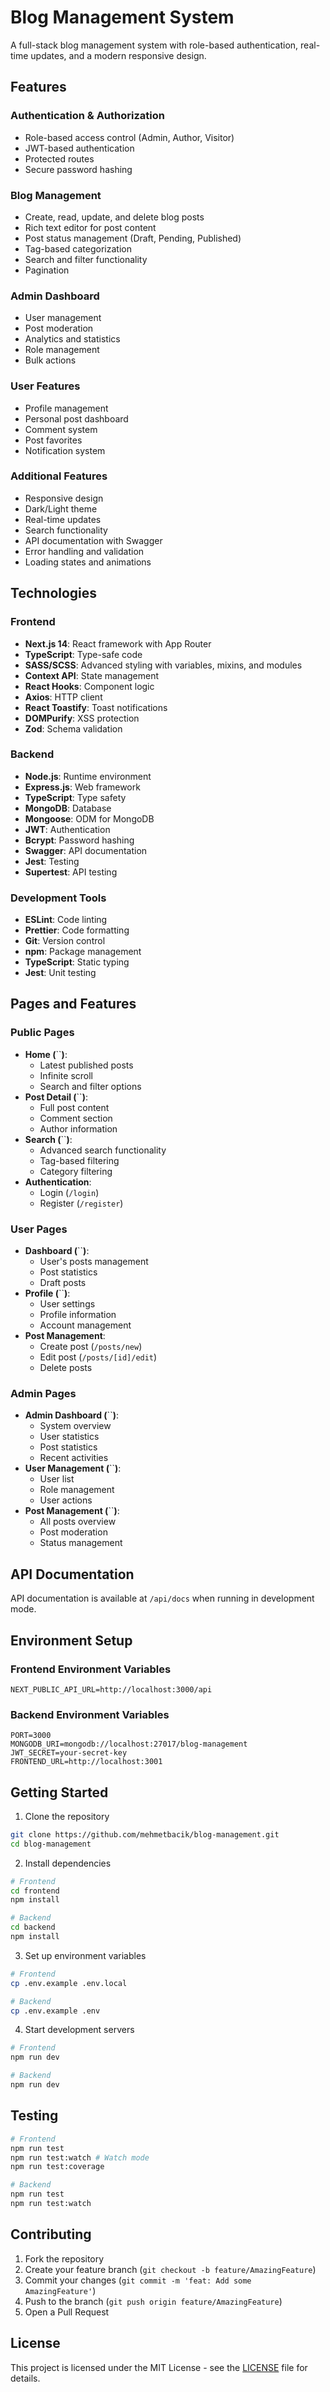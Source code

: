 # Blog Management System

A full-stack blog management system with role-based authentication, real-time updates, and a modern responsive design.

## Features

### Authentication & Authorization

- Role-based access control (Admin, Author, Visitor)
- JWT-based authentication
- Protected routes
- Secure password hashing

### Blog Management

- Create, read, update, and delete blog posts
- Rich text editor for post content
- Post status management (Draft, Pending, Published)
- Tag-based categorization
- Search and filter functionality
- Pagination

### Admin Dashboard

- User management
- Post moderation
- Analytics and statistics
- Role management
- Bulk actions

### User Features

- Profile management
- Personal post dashboard
- Comment system
- Post favorites
- Notification system

### Additional Features

- Responsive design
- Dark/Light theme
- Real-time updates
- Search functionality
- API documentation with Swagger
- Error handling and validation
- Loading states and animations

## Technologies

### Frontend

- **Next.js 14**: React framework with App Router
- **TypeScript**: Type-safe code
- **SASS/SCSS**: Advanced styling with variables, mixins, and modules
- **Context API**: State management
- **React Hooks**: Component logic
- **Axios**: HTTP client
- **React Toastify**: Toast notifications
- **DOMPurify**: XSS protection
- **Zod**: Schema validation

### Backend

- **Node.js**: Runtime environment
- **Express.js**: Web framework
- **TypeScript**: Type safety
- **MongoDB**: Database
- **Mongoose**: ODM for MongoDB
- **JWT**: Authentication
- **Bcrypt**: Password hashing
- **Swagger**: API documentation
- **Jest**: Testing
- **Supertest**: API testing

### Development Tools

- **ESLint**: Code linting
- **Prettier**: Code formatting
- **Git**: Version control
- **npm**: Package management
- **TypeScript**: Static typing
- **Jest**: Unit testing

## Pages and Features

### Public Pages

- **Home (**\`\`**)**:
  - Latest published posts
  - Infinite scroll
  - Search and filter options
- **Post Detail (**\`\`**)**:
  - Full post content
  - Comment section
  - Author information
- **Search (**\`\`**)**:
  - Advanced search functionality
  - Tag-based filtering
  - Category filtering
- **Authentication**:
  - Login (`/login`)
  - Register (`/register`)

### User Pages

- **Dashboard (**\`\`**)**:
  - User's posts management
  - Post statistics
  - Draft posts
- **Profile (**\`\`**)**:
  - User settings
  - Profile information
  - Account management
- **Post Management**:
  - Create post (`/posts/new`)
  - Edit post (`/posts/[id]/edit`)
  - Delete posts

### Admin Pages

- **Admin Dashboard (**\`\`**)**:
  - System overview
  - User statistics
  - Post statistics
  - Recent activities
- **User Management (**\`\`**)**:
  - User list
  - Role management
  - User actions
- **Post Management (**\`\`**)**:
  - All posts overview
  - Post moderation
  - Status management

## API Documentation

API documentation is available at `/api/docs` when running in development mode.

## Environment Setup

### Frontend Environment Variables

```env
NEXT_PUBLIC_API_URL=http://localhost:3000/api
```

### Backend Environment Variables

```env
PORT=3000
MONGODB_URI=mongodb://localhost:27017/blog-management
JWT_SECRET=your-secret-key
FRONTEND_URL=http://localhost:3001
```

## Getting Started

1. Clone the repository

```bash
git clone https://github.com/mehmetbacik/blog-management.git
cd blog-management
```

2. Install dependencies

```bash
# Frontend
cd frontend
npm install

# Backend
cd backend
npm install
```

3. Set up environment variables

```bash
# Frontend
cp .env.example .env.local

# Backend
cp .env.example .env
```

4. Start development servers

```bash
# Frontend
npm run dev

# Backend
npm run dev
```

## Testing

```bash
# Frontend
npm run test
npm run test:watch # Watch mode
npm run test:coverage

# Backend
npm run test
npm run test:watch
```

## Contributing

1. Fork the repository
2. Create your feature branch (`git checkout -b feature/AmazingFeature`)
3. Commit your changes (`git commit -m 'feat: Add some AmazingFeature'`)
4. Push to the branch (`git push origin feature/AmazingFeature`)
5. Open a Pull Request

## License

This project is licensed under the MIT License - see the [LICENSE](LICENSE) file for details.

